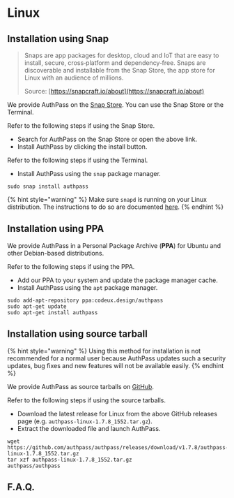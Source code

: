 # Linux

## Installation using Snap

> Snaps are app packages for desktop, cloud and IoT that are easy to install, secure, cross‐platform and dependency‐free. Snaps are discoverable and installable from the Snap Store, the app store for Linux with an audience of millions.
>
> Source: [https://snapcraft.io/about](https://snapcraft.io/about)

We provide AuthPass on the [Snap Store](https://snapcraft.io/authpass). You can use the Snap Store or the Terminal.

Refer to the following steps if using the Snap Store.

* Search for AuthPass on the Snap Store or open the above link.
* Install AuthPass by clicking the install button.

Refer to the following steps if using the Terminal.

* Install AuthPass using the `snap` package manager.

```text
sudo snap install authpass
```

{% hint style="warning" %}
Make sure `snapd` is running on your Linux distribution. The instructions to do so are documented [here](https://snapcraft.io/docs/installing-snapd).
{% endhint %}

## Installation using PPA

We provide AuthPass in a Personal Package Archive \(**PPA**\) for Ubuntu and other Debian-based distributions.

Refer to the following steps if using the PPA.

* Add our PPA to your system and update the package manager cache.
* Install AuthPass using the `apt` package manager.

```text
sudo add-apt-repository ppa:codeux.design/authpass
sudo apt-get update
sudo apt-get install authpass
```

## Installation using source tarball

{% hint style="warning" %}
Using this method for installation is not recommended for a normal user because AuthPass updates such a security updates, bug fixes and new features will not be available easily.
{% endhint %}

We provide AuthPass as source tarballs on [GitHub](https://github.com/authpass/authpass/releases).

Refer to the following steps if using the source tarballs.

* Download the latest release for Linux from the above GitHub releases page \(e.g. `authpass-linux-1.7.8_1552.tar.gz`\).
* Extract the downloaded file and launch AuthPass.

```text
wget https://github.com/authpass/authpass/releases/download/v1.7.8/authpass-linux-1.7.8_1552.tar.gz
tar xzf authpass-linux-1.7.8_1552.tar.gz
authpass/authpass
```



## F.A.Q.

